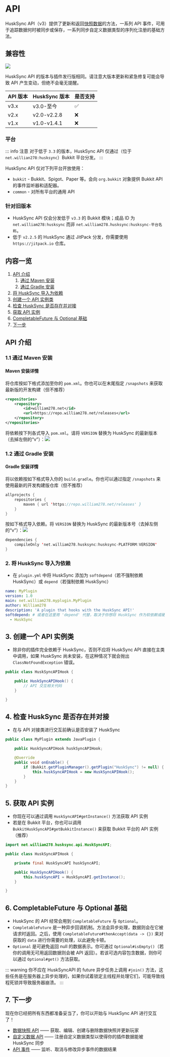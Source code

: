 # API

HuskSync API（v3）提供了更新和返回[快照数据](developers.api-v3.data-snapshot-api.md)的方法，一系列 API 事件，可用于追踪数据何时被同步或保存，一系列同步自定义数据类型的序列化注册的基础方法。

## 兼容性

[![](https://repo.william278.net/api/badge/latest/releases/net/william278/husksync/husksync-common?color=00fb9a&name=Maven&prefix=v)](https://repo.william278.net/#/releases/net/william278/husksync/)

HuskSync API 的版本与插件发行版相同。请注意大版本更新和紧急修复可能会导致 API 产生变动，但绝不会毫无提醒。

|API 版本|HuskSync 版本|是否支持|
|---|---|---|
|v3.x|v3.0-至今|✅|
|v2.x|v2.0-v2.2.8|❌|
|v1.x|v1.0-v1.4.1|❌|

### 平台

::: info 注意
对于低于 `3.3` 的版本，HuskSync API 仅通过（位于 `net.willian278:husksync`）Bukkit 平台分发。
:::

HuskSync API 仅对下列平台开放使用：
* `bukkit` - Bukkit、Spigot、Paper 等。会向 `org.bukkit` 对象提供 Bukkit API 的事件监听器和适配器。
* `common` - 对所有平台的通用 API

### 针对旧版本

* HuskSync API 仅会分发低于 `v3.3` 的 Bukkit 模块；成品 ID 为 `net.william278:husksync` 而非 `net.william278.husksync:husksync-平台名称`。
* 低于 `v2.2.5` 的 HuskSync 通过 JitPack 分发，你需要使用 `https://jitpack.io` 仓库。

## 内容一览

1. [API 介绍](#API-介绍)
    1. [通过 Maven 安装](#11-通过-maven-安装)
    2. [通过 Gradle 安装](#12-通过-gradle-安装)
2. [将 HuskSync 导入为依赖](#2-将-husksync-导入为依赖)
3. [创建一个 API 实例类](#3-创建一个-api-实例类)
4. [检查 HuskSync 是否存在并对接](#4-检查-husksync-是否存在并对接)
5. [获取 API 实例](#4-检查-husksync-是否存在并对接)
6. [CompletableFuture 与 Optional 基础](#6-completablefuture-与-optional-基础)
7. [下一步](#7-下一步)

## API 介绍

### 1.1 通过 Maven 安装

#### Maven 安装详情

将仓库按如下格式添加至你的 `pom.xml`。你也可以在末尾指定 `/snapshots` 来获取最新版的开发构建（但不推荐）
```XML
<repositories>
    <repository>
        <id>william278.net</id>
        <url>https://repo.william278.net/releases</url>
    </repository>
</repositories>
```

将依赖按下列各式导入 `pom.xml`。请将 `VERSION` 替换为 HuskSync 的最新版本（去掉左侧的“v”）：![](https://img.shields.io/github/v/tag/WiIIiam278/HuskSync?color=%23ffffff&label=%20&style=flat-square)

### 1.2 通过 Gradle 安装

#### Gradle 安装详情

将以依赖按如下格式导入你的 `build.gradle`。你也可以通过指定 `/snapshots` 来使用最新的开发构建版仓库（但不推荐）

```Kotlin
allprojects {
    repositories {
        maven { url 'https://repo.william278.net/releases' }
    }
}
```

按如下格式导入依赖。将 `VERSION` 替换为 HuskSync 的最新版本号（去掉左侧的“v”）：![](https://img.shields.io/github/v/tag/WiIIiam278/HuskSync?color=%23ffffff&label=%20&style=flat-square)

```Kotlin
dependencies {
    compileOnly 'net.william278.husksync:husksync-PLATFORM:VERSION'
}
```

### 2. 将 HuskSync 导入为依赖

* 在 `plugin.yml` 中将 HuskSync 添加为 `softdepend`（若不强制依赖 HuskSync）或 `depend`（若强制依赖 HuskSync）
``` YAML
name: MyPlugin
version: 1.0
main: net.william278.myplugin.MyPlugin
author: William278
description: 'A plugin that hooks with the HuskSync API!'
softdepend: # 或者在这里用 'depend' 代替，取决于你想将 HuskSync 作为软依赖或硬依赖
  - HuskSync
```

## 3. 创建一个 API 实例类

* 除非你的插件完全依赖于 HuskSync，否则不应将 HuskSync API 直接在主类中调用，如果 HuskSync 尚未安装，在这种情况下就会抛出 `ClassNotFoundException` 错误。

```Java
public class HuskSyncAPIHook {

    public HuskSyncAPIHook() {
        // API 交互相关代码
    }

}
```

## 4. 检查 HuskSync 是否存在并对接

* 在与 API 对接类进行交互前确认是否安装了 HuskSync

```Java
public class MyPlugin extends JavaPlugin {

    public HuskSyncAPIHook huskSyncAPIHook;

    @Override
    public void onEnable() {
        if (Bukkit.getPluginManager().getPlugin("HuskSync") != null) {
            this.huskSyncAPIHook = new HuskSyncAPIHook();
        }
    }
}
```

## 5. 获取 API 实例

* 你现在可以通过调用 `HuskSyncAPI#getInstance()` 方法获取 API 实例
* 若是在 Bukkit 平台，你也可以调用 `BukkitHuskSyncAPI#getBukkitInstance()` 来获取 Bukkit 平台的 API 实例（推荐）

```Java
import net.william278.husksync.api.HuskSyncAPI;

public class HuskSyncAPIHook {

    private final HuskSyncAPI huskSyncAPI;

    public HuskSyncAPIHook() {
        this.huskSyncAPI = HuskSyncAPI.getInstance();
    }

}
```

## 6. CompletableFuture 与 Optional 基础

* HuskSync 的 API 经常会用到 `CompletableFuture` 与 `Optional`。
* `CompletableFuture` 是一种异步回调机制。方法会异步处理，数据则会在它被请求时返回。之后，使用 `CompletableFuture#thenAccept(data -> {})` 来对获取的 `data` 进行你需要的处理，以此避免卡顿。
* `Optional` 是可避免返回 null 的数据表示。你可通过 `Optional#isEmpty()`（若你的调用无可用返回数据则会被 API 返回）。若该可选内容包含数据，则你可以通过 `Optional#get()` 方法获取。

::: warning
你不应在 HuskSyncAPI 的 future 异步任务上调用 `#join()` 方法，这些任务是在服务器上异步处理的，如果你试着锁定主线程并处理它们，可能导致线程死锁并导致服务器崩溃。
:::

## 7. 下一步

现在你已经把所有东西都准备妥当了，你可以开始与 HuskSync API 进行交互了！

* [数据快照 API](developers.api-v3.data-snapshot-api.md) —— 获取、编辑、创建与删除数据快照并更新玩家
* [自定义数据 API](developers.api-v3.custom-data-api.md) —— 注册自定义数据类型以使得你的插件数据能被 HuskSync 同步
* [API 事件](developers.api-v3.api-events.md) —— 监听、取消与修改异步事件的数据结果
